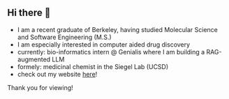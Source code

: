 ## Hi there 👋

<!--
**dulcetorres3/dulcetorres3** is a ✨ _special_ ✨ repository because its `README.md` (this file) appears on your GitHub profile.
Hello, my name is Dulce and I am a recent Berkeley grad trained in both Software Engineering and Chemistry. I am especially interested in the application of computer aided drug discovery!
- I am a recent graduate of Berkeley, having studied Molecular Science and Software Engineering (M.S.)
- I am especially interested in the application of computer aided drug discovery
- currently: bioinformatics intern @ Genialis where I am  currently working on build a RAG-augmented LLM
- formely: a medicinaly chemistry researcher in the Siegel Lab (UCSD)
- check out my website [here](https://adilenedulce33.wixsite.com/my-site-6)!


Here are some ideas to get you started:

- 🔭 I’m currently working on ...
- 🌱 I’m currently learning ...
- 👯 I’m looking to collaborate on ...
- 🤔 I’m looking for help with ...
- 💬 Ask me about ...
- 📫 How to reach me: ...
- 😄 Pronouns: ...
- ⚡ Fun fact: ...
-->
- I am a recent graduate of Berkeley, having studied Molecular Science and Software Engineering (M.S.)
- I am especially interested in computer aided drug discovery
- currently: bio-informatics intern @ Genialis where I am building a RAG-augmented LLM
- formely: medicinal chemist in the Siegel Lab (UCSD)
- check out my website [here](https://adilenedulce33.wixsite.com/my-site-6)!

Thank you for viewing! 
